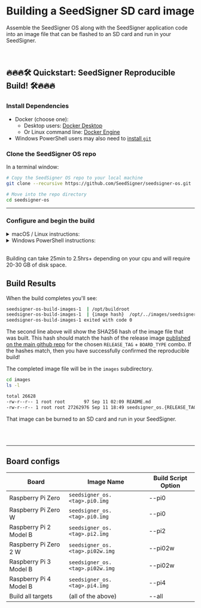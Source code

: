 # Building a SeedSigner SD card image
Assemble the SeedSigner OS along with the SeedSigner application code into an image file that can be flashed to an SD card and run in your SeedSigner.
<br/>
<br/>
<br/>
## 🔥🔥🔥🛠 Quickstart: SeedSigner Reproducible Build! 🛠🔥🔥🔥

### Install Dependencies
* Docker (choose one):
    * Desktop users: [Docker Desktop](https://www.docker.com/products/docker-desktop/)
    * Or Linux command line: [Docker Engine](https://docs.docker.com/engine/install/#server)
* Windows PowerShell users may also need to [install `git`](https://git-scm.com/download/win)

### Clone the SeedSigner OS repo
In a terminal window:

```bash
# Copy the SeedSigner OS repo to your local machine
git clone --recursive https://github.com/SeedSigner/seedsigner-os.git

# Move into the repo directory
cd seedsigner-os
```

---

### Configure and begin the build
<details><summary>macOS / Linux instructions:</summary>
<p>


#### Configure environment variables
Force Docker to build on a container meant to run on amd64 in order to get an identical result, even if your actual cpu is different:

```bash
export DOCKER_DEFAULT_PLATFORM=linux/amd64
```

Select your board type from the [Board configs](#board-configs) list below. 

If you're unsure, most people should specify `pi0`.

```bash
export BOARD_TYPE=pi0
```

Set your target release version of the SeedSigner code (see: https://github.com/SeedSigner/seedsigner/releases):

```bash
# e.g. 0.8.0, 0.7.0, etc
export RELEASE_TAG=x.y.z
```

checkout the branch associated to the target release version of the SeedSigner code (e.g. 0.8.5, 0.8.0, etc)
```bash
git checkout $RELEASE_TAG
```

initialize and update submodules (buildroot) from the seedsigner-os repo
```bash
git submodule init
git submodule update
```

#### Start the build!
```bash
SS_ARGS="--$BOARD_TYPE --app-branch=$RELEASE_TAG" docker compose up --force-recreate --build
```
</p>
</details>


<details><summary>Windows PowerShell instructions:</summary>
<p>
*Note: We recommend running these steps in WSL2 (Windows Subsystem for Linux) instead of PowerShell so that you can just follow the macOS / Linux steps above.*

#### Configure environment variables
Force Docker to build on a container meant to run on amd64 in order to get an identical result, even if your actual cpu is different:

```powershell
$env:DOCKER_DEFAULT_PLATFORM = 'linux/amd64'
```

Select your board type from the [Board configs](#board-configs) list below. 

If you're unsure, most people should specify `pi0`.

```powershell
$env:BOARD_TYPE = 'pi0'
```

Set your target release version of the SeedSigner code (see: https://github.com/SeedSigner/seedsigner/releases):

```powershell
# e.g. "0.8.0", "0.7.0", etc
$env:RELEASE_TAG = "x.y.z"  
```

checkout the branch associated to the target release version of the SeedSigner code (e.g. 0.8.5, 0.8.0, etc)
```powershell
git checkout $env:RELEASE_TAG
```

initialize and update submodules (buildroot) from the seedsigner-os repo
```powershell
git submodule init
git submodule update
```

#### Start the build!
```powershell
$env:SS_ARGS = "--$env:BOARD_TYPE --app-branch=$env:RELEASE_TAG"
docker compose up --force-recreate --build
```

</p>
</details>
<br>

Building can take 25min to 2.5hrs+ depending on your cpu and will require 20-30 GB of disk space.


## Build Results
When the build completes you'll see:
```bash
seedsigner-os-build-images-1  | /opt/buildroot
seedsigner-os-build-images-1  | {image hash}  /opt/../images/seedsigner_os.{RELEASE_TAG}.{BOARD_TYPE}.img
seedsigner-os-build-images-1 exited with code 0
```

The second line above will show the SHA256 hash of the image file that was built. This hash should match the hash of the release image [published on the main github repo](https://github.com/SeedSigner/seedsigner/releases) for the chosen `RELEASE_TAG` + `BOARD_TYPE` combo. If the hashes match, then you have successfully confirmed the reproducible build!

The completed image file will be in the `images` subdirectory.
```bash
cd images
ls -l

total 26628
-rw-r--r-- 1 root root       97 Sep 11 02:09 README.md
-rw-r--r-- 1 root root 27262976 Sep 11 18:49 seedsigner_os.{RELEASE_TAG}.{BOARD_TYPE}.img
```

That image can be burned to an SD card and run in your SeedSigner.




<br/>
<br/>

---


## Board configs
| Board                 | Image Name                        | Build Script Option |
| --------------------- | --------------------------------- | ------------------- |
|Raspberry Pi Zero      |`seedsigner_os.<tag>.pi0.img`      | --pi0               |
|Raspberry Pi Zero W    |`seedsigner_os.<tag>.pi0.img`      | --pi0               |
|Raspberry Pi 2 Model B |`seedsigner_os.<tag>.pi2.img`      | --pi2               |
|Raspberry Pi Zero 2 W  |`seedsigner_os.<tag>.pi02w.img`    | --pi02w             |
|Raspberry Pi 3 Model B |`seedsigner_os.<tag>.pi02w.img`    | --pi02w             |
|Raspberry Pi 4 Model B |`seedsigner_os.<tag>.pi4.img`      | --pi4               |
|Build all targets      |(all of the above)                 | --all               |
